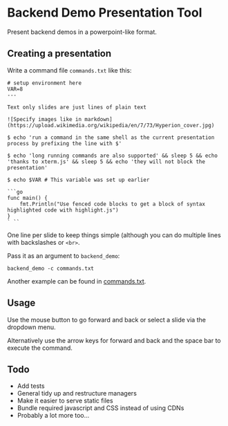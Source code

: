 # Backend Demo Presentation Tool

Present backend demos in a powerpoint-like format.

## Creating a presentation

Write a command file `commands.txt` like this:

```
# setup environment here
VAR=8
---

Text only slides are just lines of plain text

![Specify images like in markdown](https://upload.wikimedia.org/wikipedia/en/7/73/Hyperion_cover.jpg)

$ echo 'run a command in the same shell as the current presentation process by prefixing the line with $'

$ echo 'long running commands are also supported' && sleep 5 && echo 'thanks to xterm.js' && sleep 5 && echo 'they will not block the presentation'

$ echo $VAR # This variable was set up earlier

```go
func main() {
    fmt.Println("Use fenced code blocks to get a block of syntax highlighted code with highlight.js")
}
` ``
```

One line per slide to keep things simple (although you can do multiple lines with backslashes or `<br>`.

Pass it as an argument to `backend_demo`:

```
backend_demo -c commands.txt
```

Another example can be found in [commands.txt](./commands.txt).

## Usage

Use the mouse button to go forward and back or select a slide via the dropdown menu.

Alternatively use the arrow keys for forward and back and the space bar to execute the command.

## Todo

* Add tests
* General tidy up and restructure managers
* Make it easier to serve static files
* Bundle required javascript and CSS instead of using CDNs
* Probably a lot more too...
